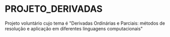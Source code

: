 # PROJETO_DERIVADAS
Projeto voluntário cujo tema é "Derivadas Ordinárias e Parciais: métodos de resolução e aplicação em diferentes linguagens computacionais"
